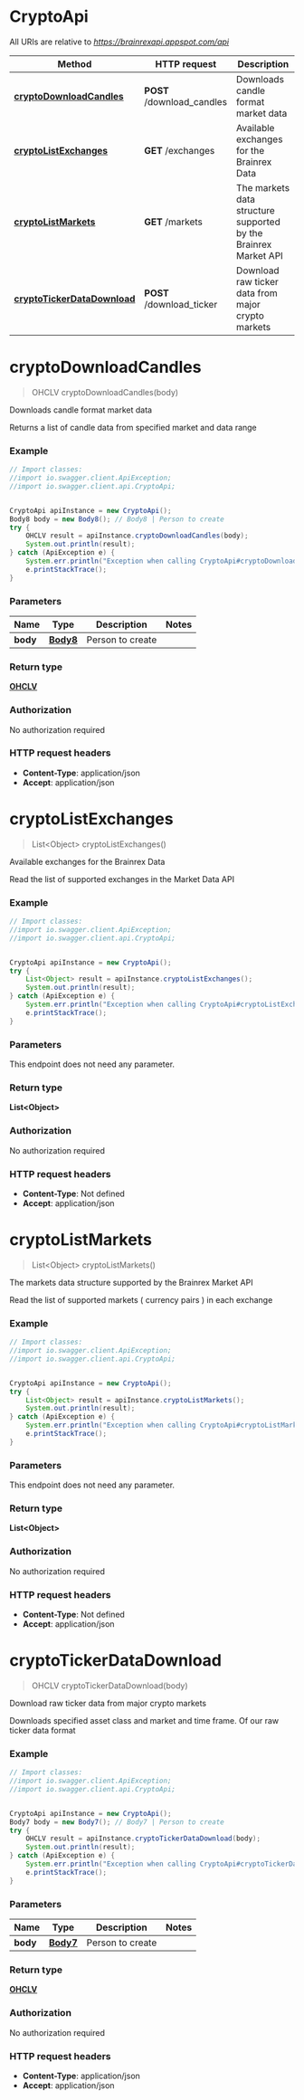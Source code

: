 # CryptoApi

All URIs are relative to *https://brainrexapi.appspot.com/api*

Method | HTTP request | Description
------------- | ------------- | -------------
[**cryptoDownloadCandles**](clients/java/docsCryptoApi.md#cryptoDownloadCandles) | **POST** /download_candles | Downloads candle format market data
[**cryptoListExchanges**](clients/java/docsCryptoApi.md#cryptoListExchanges) | **GET** /exchanges | Available exchanges for the Brainrex Data
[**cryptoListMarkets**](clients/java/docsCryptoApi.md#cryptoListMarkets) | **GET** /markets | The markets data structure supported by the Brainrex Market API
[**cryptoTickerDataDownload**](clients/java/docsCryptoApi.md#cryptoTickerDataDownload) | **POST** /download_ticker | Download raw ticker data from major crypto markets

<a name="cryptoDownloadCandles"></a>
# **cryptoDownloadCandles**
> OHCLV cryptoDownloadCandles(body)

Downloads candle format market data

Returns a list of candle data from specified market and data range

### Example
```java
// Import classes:
//import io.swagger.client.ApiException;
//import io.swagger.client.api.CryptoApi;


CryptoApi apiInstance = new CryptoApi();
Body8 body = new Body8(); // Body8 | Person to create
try {
    OHCLV result = apiInstance.cryptoDownloadCandles(body);
    System.out.println(result);
} catch (ApiException e) {
    System.err.println("Exception when calling CryptoApi#cryptoDownloadCandles");
    e.printStackTrace();
}
```

### Parameters

Name | Type | Description  | Notes
------------- | ------------- | ------------- | -------------
 **body** | [**Body8**](Body8.md)| Person to create |

### Return type

[**OHCLV**](OHCLV.md)

### Authorization

No authorization required

### HTTP request headers

 - **Content-Type**: application/json
 - **Accept**: application/json

<a name="cryptoListExchanges"></a>
# **cryptoListExchanges**
> List&lt;Object&gt; cryptoListExchanges()

Available exchanges for the Brainrex Data

Read the list of supported exchanges in the Market Data API

### Example
```java
// Import classes:
//import io.swagger.client.ApiException;
//import io.swagger.client.api.CryptoApi;


CryptoApi apiInstance = new CryptoApi();
try {
    List<Object> result = apiInstance.cryptoListExchanges();
    System.out.println(result);
} catch (ApiException e) {
    System.err.println("Exception when calling CryptoApi#cryptoListExchanges");
    e.printStackTrace();
}
```

### Parameters
This endpoint does not need any parameter.

### Return type

**List&lt;Object&gt;**

### Authorization

No authorization required

### HTTP request headers

 - **Content-Type**: Not defined
 - **Accept**: application/json

<a name="cryptoListMarkets"></a>
# **cryptoListMarkets**
> List&lt;Object&gt; cryptoListMarkets()

The markets data structure supported by the Brainrex Market API

Read the list of supported markets ( currency pairs ) in each exchange

### Example
```java
// Import classes:
//import io.swagger.client.ApiException;
//import io.swagger.client.api.CryptoApi;


CryptoApi apiInstance = new CryptoApi();
try {
    List<Object> result = apiInstance.cryptoListMarkets();
    System.out.println(result);
} catch (ApiException e) {
    System.err.println("Exception when calling CryptoApi#cryptoListMarkets");
    e.printStackTrace();
}
```

### Parameters
This endpoint does not need any parameter.

### Return type

**List&lt;Object&gt;**

### Authorization

No authorization required

### HTTP request headers

 - **Content-Type**: Not defined
 - **Accept**: application/json

<a name="cryptoTickerDataDownload"></a>
# **cryptoTickerDataDownload**
> OHCLV cryptoTickerDataDownload(body)

Download raw ticker data from major crypto markets

Downloads specified asset class and market and time frame. Of our raw ticker data format

### Example
```java
// Import classes:
//import io.swagger.client.ApiException;
//import io.swagger.client.api.CryptoApi;


CryptoApi apiInstance = new CryptoApi();
Body7 body = new Body7(); // Body7 | Person to create
try {
    OHCLV result = apiInstance.cryptoTickerDataDownload(body);
    System.out.println(result);
} catch (ApiException e) {
    System.err.println("Exception when calling CryptoApi#cryptoTickerDataDownload");
    e.printStackTrace();
}
```

### Parameters

Name | Type | Description  | Notes
------------- | ------------- | ------------- | -------------
 **body** | [**Body7**](clients/java/docsBody7.md)| Person to create |

### Return type

[**OHCLV**](clients/java/docsOHCLV.md)

### Authorization

No authorization required

### HTTP request headers

 - **Content-Type**: application/json
 - **Accept**: application/json
